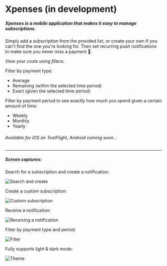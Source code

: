 # Xpenses (in development)

##### Xpenses is a mobile application that makes it easy to manage subscriptions.

Simply add a subscription from the provided list, or create your own if you can't find the one you're looking for. Then set recurring push notifications to make sure you never miss a payment 💸.

_View your costs using filters:_

Filter by payment type:

- Average
- Remaining (within the selected time period)
- Exact (given the selected time period)

Filter by payment period to see exactly how much you spend given a certain amount of time:

- Weekly
- Monthly
- Yearly

###### Available for iOS on TestFlight, Android coming soon...

---

##### Screen captures:

Search for a subscription and create a notification:

![Search and create](https://media.giphy.com/media/H1MD3DR4AMkC9cyn6q/giphy.gif)

Create a custom subscription:

![Custom subscription](https://media.giphy.com/media/hTa79q4bP1Ywk8I35Z/giphy.gif)

Receive a notification:

![Receiving a notification](https://media.giphy.com/media/LkOHJOaHPLaSrrqePQ/giphy.gif)

Filter by payment type and period:

![Filter](https://media.giphy.com/media/PgiPtnyuYy1P5vysYx/giphy.gif)

Fully supports light & dark mode:

![Theme](https://media.giphy.com/media/Z8joXSBAGJn9ctkzNP/giphy.gif)




